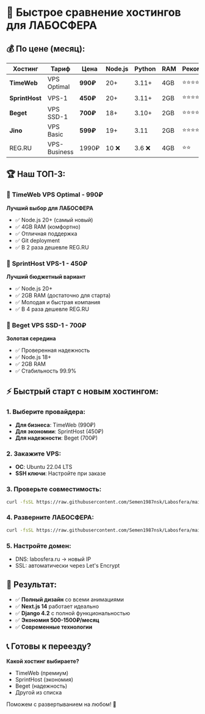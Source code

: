 # 🚀 Быстрое сравнение хостингов для ЛАБОСФЕРА

## 💰 По цене (месяц):

| Хостинг | Тариф | Цена | Node.js | Python | RAM | Рекомендация |
|---------|--------|------|---------|--------|-----|--------------|
| **TimeWeb** | VPS Optimal | **990₽** | 20+ | 3.11+ | 4GB | ⭐⭐⭐⭐⭐ |
| **SprintHost** | VPS-1 | **450₽** | 20+ | 3.11+ | 2GB | ⭐⭐⭐⭐ |
| **Beget** | VPS SSD-1 | **700₽** | 18+ | 3.10+ | 2GB | ⭐⭐⭐⭐ |
| **Jino** | VPS Basic | **599₽** | 19+ | 3.11 | 2GB | ⭐⭐⭐⭐ |
| REG.RU | VPS-Business | 1990₽ | 10 ❌ | 3.6 ❌ | 4GB | ⭐⭐ |

## 🏆 Наш ТОП-3:

### 🥇 **TimeWeb VPS Optimal - 990₽**
**Лучший выбор для ЛАБОСФЕРА**
- ✅ Node.js 20+ (самый новый)
- ✅ 4GB RAM (комфортно)
- ✅ Отличная поддержка
- ✅ Git deployment
- ✅ В 2 раза дешевле REG.RU

### 🥈 **SprintHost VPS-1 - 450₽**
**Лучший бюджетный вариант**
- ✅ Node.js 20+
- ✅ 2GB RAM (достаточно для старта)
- ✅ Молодая и быстрая компания
- ✅ В 4 раза дешевле REG.RU

### 🥉 **Beget VPS SSD-1 - 700₽**
**Золотая середина**
- ✅ Проверенная надежность
- ✅ Node.js 18+
- ✅ 2GB RAM
- ✅ Стабильность 99.9%

## ⚡ Быстрый старт с новым хостингом:

### 1. Выберите провайдера:
- **Для бизнеса**: TimeWeb (990₽)
- **Для экономии**: SprintHost (450₽)  
- **Для надежности**: Beget (700₽)

### 2. Закажите VPS:
- **ОС**: Ubuntu 22.04 LTS
- **SSH ключи**: Настройте при заказе

### 3. Проверьте совместимость:
```bash
curl -fsSL https://raw.githubusercontent.com/Semen1987nsk/Labosfera/main/check-hosting.sh | bash
```

### 4. Разверните ЛАБОСФЕРА:
```bash
curl -fsSL https://raw.githubusercontent.com/Semen1987nsk/Labosfera/main/deploy.sh | bash
```

### 5. Настройте домен:
- DNS: labosfera.ru → новый IP
- SSL: автоматически через Let's Encrypt

## 🎉 Результат:

- ✅ **Полный дизайн** со всеми анимациями
- ✅ **Next.js 14** работает идеально  
- ✅ **Django 4.2** с полной функциональностью
- ✅ **Экономия 500-1500₽/месяц**
- ✅ **Современные технологии**

## 📞 Готовы к переезду?

**Какой хостинг выбираете?**
- TimeWeb (премиум)
- SprintHost (экономия)  
- Beget (надежность)
- Другой из списка

Поможем с развертыванием на любом! 🚀